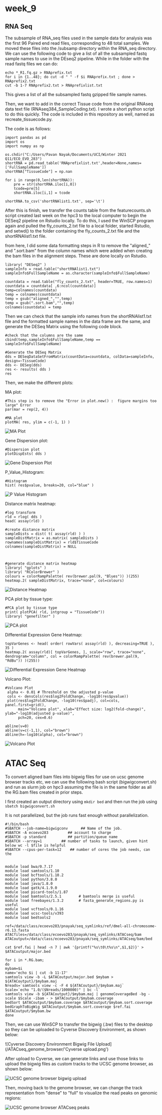 # week_9

## RNA Seq

The subsample of RNA_seq files used in the sample data for analysis was the first 96 Paired end read files, corresponding to 48 total samples. We moved these files into the /subsamp directory within the RNA_seq directory. We can use the following code to give a list of all the subsampled fastq sample names to use in the DEseq2 pipeline.
While in the folder with the read fastq files we can do:

```
echo *_R1.fq.gz > RNAprefix.txt
for i in {1..48}; do cut -d " " -f $i RNAprefix.txt ; done > RNAprefix2.txt
cut -b 1-7 RNAprefix2.txt > RNAprefixlist.txt
```

This gives a list of all the subsampled fastq gzipped file sample names.

Then, we want to add in the correct Tissue code from the original RNAseq data text file (RNAseq384_SampleCoding.txt). I wrote a short python script to do this quickly. The code is included in this repository as well, named as recreate_tissuecode.py.

The code is as follows:

```
import pandas as pd
import os
import numpy as np

os.chdir("C:/Users/Pavan Nayak/Documents/UCI/Winter 2021 Q11/ECO_EVO_283")
shortRNA = pd.read_table('RNAprefixlist.txt',header=None,names=['FullSampleName'])
shortRNA["TissueCode"] = np.nan

for i in range(0,len(shortRNA)):
    pre = str(shortRNA.iloc[i,0])
    tcode=pre[5]
    shortRNA.iloc[i,1] = tcode

shortRNA.to_csv('shortRNAlist1.txt', sep='\t')

```
After this is finish, we transfer the counts table from the featurecounts.sh script created last week on the hpc3 to the local computer to begin the DESeq2 pipeline on Rstudio locally. To do this, I used the WinSCP program again and pulled the fly_counts_2.txt file to a local folder, started Rstudio, and setwd() to the folder containing the fly_counts_2.txt file and the shortRNAlist1.txt file.


from here, I did some data formatting steps in R to remove the "aligned_" and ".sort.bam" from the column names which were added when creating the bam files in the alignment steps. These are done locally on Rstudio.


```
library( "DESeq2" )
sampleInfo = read.table("shortRNAlist1.txt")
sampleInfo$FullSampleName = as.character(sampleInfo$FullSampleName)

countdata = read.table("fly_counts_2.txt", header=TRUE, row.names=1)
countdata = countdata[ ,6:ncol(countdata)]
temp=colnames(countdata)
temp = colnames(countdata)
temp = gsub("aligned_","",temp)
temp = gsub(".sort.bam","",temp)
colnames(countdata) = temp

```

Then we can check that the sample info names from the shortRNAlist1.txt file and the formatted sample names in the data frame are the same, and generate the DESeq Matrix using the following code block.

```
#check that the columns are the same
cbind(temp,sampleInfo$FullSampleName,temp == sampleInfo$FullSampleName)

#Generate the DESeq Matrix
dds = DESeqDataSetFromMatrix(countData=countdata, colData=sampleInfo, design=~TissueCode)
dds <- DESeq(dds)
res <- results( dds )
res
```

Then, we make the different plots:

MA plot:

```
#This step is to remove the "Error in plot.new() :  figure margins too large" Error
par(mar = rep(2, 4))

#MA plot
plotMA( res, ylim = c(-1, 1) )
```

![MA Plot](/Figures/MAPlot.png)

Gene Dispersion plot:

```
#Dispersion plot
plotDispEsts( dds )
```
![Gene Dispersion Plot](/Figures/Dispersion_Plot.png)

P_Value_Histogram:

```
#Histogram
hist( res$pvalue, breaks=20, col="blue" )
```
![P Value Histogram](/Figures/p_value_histogram.png)

Distance matrix heatmap:

```
#log transform
rld = rlog( dds )
head( assay(rld) )

#create distance matrix
sampleDists = dist( t( assay(rld) ) )
sampleDistMatrix = as.matrix( sampleDists )
rownames(sampleDistMatrix) = rld$TissueCode
colnames(sampleDistMatrix) = NULL



#generate distance matrix heatmap
library( "gplots" )
library( "RColorBrewer" )
colours = colorRampPalette( rev(brewer.pal(9, "Blues")) )(255)
heatmap.2( sampleDistMatrix, trace="none", col=colours)
```
![Distance Heatmap](/Figures/distance_heatmap.png)

PCA plot by tissue type:

```
#PCA plot by tissue type
print( plotPCA( rld, intgroup = "TissueCode"))
library( "genefilter" )
```
![PCA plot](/Figures/PCA_plot.png)

Differential Expression Gene Heatmap:

```
topVarGenes <- head( order( rowVars( assay(rld) ), decreasing=TRUE ), 35 )
heatmap.2( assay(rld)[ topVarGenes, ], scale="row", trace="none", dendrogram="column", col = colorRampPalette( rev(brewer.pal(9, "RdBu")) )(255))
```

![Differential Expression Gene Heatmap](/Figures/DEG_heatmap.png)

Volcano Plot:

```
#Volcano Plot
 alpha <- 0.01 # Threshold on the adjusted p-value
 cols <- densCols(res$log2FoldChange, -log10(res$pvalue))
 plot(res$log2FoldChange, -log10(res$padj), col=cols, panel.first=grid(),
      main="Volcano plot", xlab="Effect size: log2(fold-change)", ylab="-log10(adjusted p-value)",
      pch=20, cex=0.6)
 
abline(v=0)
abline(v=c(-1,1), col="brown")
abline(h=-log10(alpha), col="brown")
```
![Volcano Plot](/Figures/Volcano_plot.png)


# ATAC Seq

To convert aligned bam files into bigwig files for use on ucsc genome browser tracks etc, we can use the following bash script (bigwigconvert.sh) and run as slurm job on hpc3
assuming the file is in the same folder as all the RG.bam files created in prior steps.

I first created an output directory using `mkdir bed` and then run the job using `sbatch bigwigconvert.sh`

It is not parallelized, but the job runs fast enough without parallelization.

```
#!/bin/bash
#SBATCH --job-name=bigwigconv      ## Name of the job.
#SBATCH -A ecoevo283         ## account to charge
#SBATCH -p standard          ## partition/queue name
#SBATCH --array=1         ## number of tasks to launch, given hint below wc -l $file is helpful
#SBATCH --cpus-per-task=12    ## number of cores the job needs, can the


module load bwa/0.7.17
module load samtools/1.10
module load bcftools/1.10.2
module load python/3.8.0
module load java/1.8.0
module load gatk/4.1.9.0
module load picard-tools/1.87
module load bamtools/2.5.1        # bamtools merge is useful
module load freebayes/1.3.2       # fasta_generate_regions.py is useful
module load vcftools/0.1.16
module load ucsc-tools/v393
module load bedtools2

ref=/data/class/ecoevo283/pnayak/seq_symlinks/ref/dmel-all-chromosome-r6.13.fasta
ATACfiles=/data/class/ecoevo283/pnayak/seq_symlinks/ATACseq/bam
ATACoutput=/data/class/ecoevo283/pnayak/seq_symlinks/ATACseq/bam/bed

cat $ref.fai | head -n 7 | awk '{printf("%s\t0\t%s\n",$1,$2)}' > $ATACoutput/major.bed

for i in *.RG.bam;
do
mybam=$i
name='echo $i | cut -b 11-17'
samtools view -b -L $ATACoutput/major.bed $mybam > ${ATACoutput}/$mybam.maj
Nreads=`samtools view -c -F 4 ${ATACoutput}/$mybam.maj`
Scale=`echo "1.0/($Nreads/1000000)" | bc -l`
samtools view -b ${ATACoutput}/$mybam.maj | genomeCoverageBed -bg -scale $Scale -ibam - > $ATACoutput/$mybam.coverage
bedSort $ATACoutput/$mybam.coverage $ATACoutput/$mybam.sort.coverage
bedGraphToBigWig $ATACoutput/$mybam.sort.coverage $ref.fai $ATACoutput/$mybam.bw
done

```

Then, we can use WinSCP to transfer the bigwig (.bw) files to the desktop so they can be uploaded to Cyverse Discovery Environment, as shown below:

![Cyverse Discovery Environment Bigwig File Upload](/ATACseq_genome_browser/'Cyverse upload.png')

After upload to Cyverse, we can generate links and use those links to upload the bigwig files as custom tracks to the UCSC genome browser, as shown below:

![UCSC genome browser bigwig upload](/ATACseq_genome_browser/genome_browser_upload.PNG)

Then, moving back to the genome browser, we can change the track representation from "dense" to "full" to visualize the read peaks on genomic regions:

![UCSC genome browser ATACseq peaks](/ATACseq_genome_browser/genome_browser_peaks.PNG)


